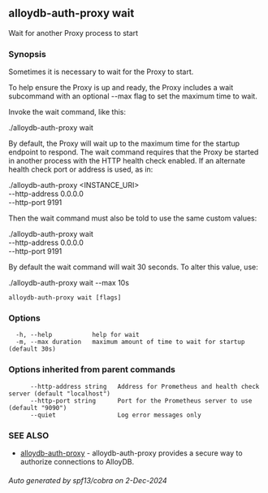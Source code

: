## alloydb-auth-proxy wait

Wait for another Proxy process to start

### Synopsis


  Sometimes it is necessary to wait for the Proxy to start.

  To help ensure the Proxy is up and ready, the Proxy includes a wait
  subcommand with an optional --max flag to set the maximum time to wait.

  Invoke the wait command, like this:

  ./alloydb-auth-proxy wait

  By default, the Proxy will wait up to the maximum time for the startup
  endpoint to respond. The wait command requires that the Proxy be started in
  another process with the HTTP health check enabled. If an alternate health
  check port or address is used, as in:

  ./alloydb-auth-proxy <INSTANCE_URI> \
    --http-address 0.0.0.0 \
    --http-port 9191

  Then the wait command must also be told to use the same custom values:

  ./alloydb-auth-proxy wait \
    --http-address 0.0.0.0 \
    --http-port 9191

  By default the wait command will wait 30 seconds. To alter this value,
  use:

  ./alloydb-auth-proxy wait --max 10s


```
alloydb-auth-proxy wait [flags]
```

### Options

```
  -h, --help           help for wait
  -m, --max duration   maximum amount of time to wait for startup (default 30s)
```

### Options inherited from parent commands

```
      --http-address string   Address for Prometheus and health check server (default "localhost")
      --http-port string      Port for the Prometheus server to use (default "9090")
      --quiet                 Log error messages only
```

### SEE ALSO

* [alloydb-auth-proxy](alloydb-auth-proxy.md)	 - alloydb-auth-proxy provides a secure way to authorize connections to AlloyDB.

###### Auto generated by spf13/cobra on 2-Dec-2024
